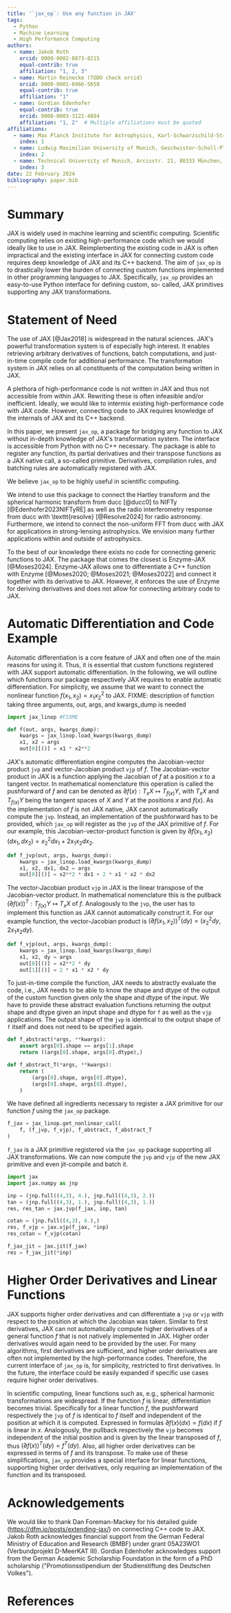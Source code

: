 ```yaml
---
title: '`jax_op`: Use any function in JAX'
tags:
  - Python
  - Machine Learning
  - High Performance Computing
authors:
  - name: Jakob Roth
    orcid: 0000-0002-8873-8215
    equal-contrib: true
    affiliation: "1, 2, 3"
  - name: Martin Reinecke (TODO check orcid)
    orcid: 0000-0001-6966-5658
    equal-contrib: true
    affiliation: "1"
  - name: Gordian Edenhofer
    equal-contrib: true
    orcid: 0000-0003-3122-4894
    affiliation: "1, 2"  # Multiple affiliations must be quoted
affiliations:
  - name: Max Planck Institute for Astrophysics, Karl-Schwarzschild-Straße 1, 85748 Garching bei München, Germany
    index: 1
  - name: Ludwig Maximilian University of Munich, Geschwister-Scholl-Platz 1, 80539 München, Germany
    index: 2
  - name: Technical University of Munich, Arcisstr. 21, 80333 München, Germany
    index: 3
date: 22 February 2024
bibliography: paper.bib
---
```


# Summary

JAX is widely used in machine learning and scientific computing.
Scientific computing relies on existing high-performance code which we would ideally like to use in JAX.
Reimplementing the existing code in JAX is often impractical and the existing interface in JAX for connecting custom code requires deep knowledge of JAX and its C++ backend.
The aim of `jax_op` is to drastically lower the burden of connecting custom functions implemented in other programming languages to JAX.
Specifically, `jax_op` provides an easy-to-use Python interface for defining custom, so- called, JAX primitives supporting any JAX transformations.


# Statement of Need

The use of JAX [@Jax2018] is widespread in the natural sciences.
JAX's powerful transformation system is of especially high interest.
It enables retrieving arbitrary derivatives of functions, batch computations, and just-in-time compile code for additional performance.
The transformation system in JAX relies on all constituents of the computation being written in JAX.

A plethora of high-performance code is not written in JAX and thus not accessible from within JAX.
Rewriting these is often infeasible and/or inefficient.
Ideally, we would like to intermix existing high-performance code with JAX code.
However, connecting code to JAX requires knowledge of the internals of JAX and its C++ backend.

In this paper, we present `jax_op`, a package for bridging any function to JAX without in-depth knowledge of JAX's transformation system.
The interface is accessible from Python with no C++ necessary.
The package is able to register any function, its partial derivatives and their transpose functions as a JAX native call, a so-called primitive.
Derivatives, compilation rules, and batching rules are automatically registered with JAX.

<!-- Mention (if applicable) a representative set of past or ongoing research projects using the software and recent scholarly publications enabled by it. -->
We believe `jax_op` to be highly useful in scientific computing.
<!-- There are a lot of well-developed packages in JAX for, e.g., optimization and sampling that could be used once existing code is able to interface with JAX. -->
We intend to use this package to connect the Hartley transform and the spherical harmonic transform from ducc [@ducc0] to NIFTy [@Edenhofer2023NIFTyRE] as well as the radio interferometry response from ducc with \texttt{resolve} [@Resolve2024] for radio astronomy.
Furthermore, we intend to connect the non-uniform FFT from ducc with JAX for applications in strong-lensing astrophysics.
We envision many further applications within and outside of astrophysics.

<!-- A list of key references, including to other software addressing related needs. Note that the references should include full names of venues, e.g., journals and conferences, not abbreviations only understood in the context of a specific discipline. -->
To the best of our knowledge there exists no code for connecting generic functions to JAX.
The package that comes the closest is Enzyme-JAX [@Moses2024].
Enzyme-JAX allows one to differentiate a C++ function with Enzyme [@Moses2020; @Moses2021; @Moses2022] and connect it together with its derivative to JAX.
However, it enforces the use of Enzyme for deriving derivatives and does not allow for connecting arbitrary code to JAX.

# Automatic Differentiation and Code Example

Automatic differentiation is a core feature of JAX and often one of the main reasons for using it.
Thus, it is essential that custom functions registered with JAX support automatic differentiation.
In the following, we will outline which functions our package respectively JAX requires to enable automatic differentiation.
For simplicity, we assume that we want to connect the nonlinear function $f(x_1,x_2) = x_1x_2^2$ to JAX.
FIXME: description of function taking three arguments, out, args, and kwargs_dump is needed

```python
import jax_linop #FIXME

def f(out, args, kwargs_dump):
    kwargs = jax_linop.load_kwargs(kwargs_dump)
    x1, x2 = args
    out[0][()] = x1 * x2**2
```

JAX's automatic differentiation engine computes the Jacobian-vector product `jvp` and vector-Jacobian product `vjp` of $f$.
The Jacobian-vector product in JAX is a function applying the Jacobian of $f$ at a position $x$ to a tangent vector.
In mathematical nomenclature this operation is called the pushforward of $f$ and can be denoted as $\partial f(x): T_x X \mapsto T_{f(x)} Y$, with $T_x X$ and $T_{f(x)} Y$ being the tangent spaces of $X$ and $Y$ at the positions $x$ and $f(x)$.
As the implementation of $f$ is not JAX native, JAX cannot automatically compute the `jvp`.
Instead, an implementation of the pushforward has to be provided, which `jax_op` will register as the `jvp` of the JAX primitive of $f$.
For our example, this Jacobian-vector-product function is given by $\partial f(x_1,x_2)(dx_1,dx_2) = x_2^2dx_1 + 2x_1x_2dx_2$.

```python
def f_jvp(out, args, kwargs_dump):
    kwargs = jax_linop.load_kwargs(kwargs_dump)
    x1, x2, dx1, dx2 = args
    out[0][()] = x2**2 * dx1 + 2 * x1 * x2 * dx2
```

The vector-Jacobian product `vjp` in JAX is the linear transpose of the Jacobian-vector product.
In mathematical nomenclature this is the pullback $(\partial f(x))^{T}: T_{f(x)}Y \mapsto T_x X$ of $f$.
Analogously to the `jvp`, the user has to implement this function as JAX cannot automatically construct it.
For our example function, the vector-Jacobian product is $(\partial f(x_1,x_2))^{T}(dy) = (x_2^2dy, 2x_1x_2dy)$.

```python
def f_vjp(out, args, kwargs_dump):
    kwargs = jax_linop.load_kwargs(kwargs_dump)
    x1, x2, dy = args
    out[0][()] = x2**2 * dy
    out[1][()] = 2 * x1 * x2 * dy
```

To just-in-time compile the function, JAX needs to abstractly evaluate the code, i.e., JAX needs to be able to know the shape and dtype of the output of the custom function given only the shape and dtype of the input.
We have to provide these abstract evaluation functions returning the output shape and dtype given an input shape and dtype for `f` as well as the `vjp` applications.
The output shape of the `jvp` is identical to the output shape of `f` itself and does not need to be specified again.

```python
def f_abstract(*args, **kwargs):
    assert args[0].shape == args[1].shape
    return ((args[0].shape, args[0].dtype),)

def f_abstract_T(*args, **kwargs):
    return (
        (args[0].shape, args[0].dtype),
        (args[0].shape, args[0].dtype),
    )
```

We have defined all ingredients necessary to register a JAX primitive for our function $f$ using the `jax_op` package.

```python
f_jax = jax_linop.get_nonlinear_call(
    f, (f_jvp, f_vjp), f_abstract, f_abstract_T
)
```

`f_jax` is a JAX primitive registered via the `jax_op` package supporting all JAX transformations.
We can now compute the `jvp` and `vjp` of the new JAX primitive and even jit-compile and batch it.

```python
import jax
import jax.numpy as jnp

inp = (jnp.full((4,3), 4.), jnp.full((4,3), 2.))
tan = (jnp.full((4,3), 1.), jnp.full((4,3), 1.))
res, res_tan = jax.jvp(f_jax, inp, tan)

cotan = (jnp.full((4,3), 6.),)
res, f_vjp = jax.vjp(f_jax, *inp)
res_cotan = f_vjp(cotan)

f_jax_jit = jax.jit(f_jax)
res = f_jax_jit(*inp)
```

# Higher Order Derivatives and Linear Functions

JAX supports higher order derivatives and can differentiate a `jvp` or `vjp` with respect to the position at which the Jacobian was taken.
Similar to first derivatives, JAX can not automatically compute higher derivatives of a general function $f$ that is not natively implemented in JAX.
Higher order derivatives would again need to be provided by the user.
For many algorithms, first derivatives are sufficient, and higher order derivatives are often not implemented by the high-performance codes.
Therefore, the current interface of `jax_op` is, for simplicity, restricted to first derivatives.
In the future, the interface could be easily expanded if specific use cases require higher order derivatives.

In scientific computing, linear functions such as, e.g., spherical harmonic transformations are widespread.
If the function $f$ is linear, differentiation becomes trivial.
Specifically for a linear function $f$, the pushforward respectively the `jvp` of $f$ is identical to $f$ itself and independent of the position at which it is computed.
Expressed in formulas $\partial f(x)(dx) = f(dx)$ if $f$ is linear in $x$.
Analogously, the pullback respectively the `vjp` becomes independent of the initial position and is given by the linear transposed of $f$, thus $(\partial f(x))^{T}(dy) = f^T(dy)$.
Also, all higher order derivatives can be expressed in terms of $f$ and its transpose.
To make use of these simplifications, `jax_op` provides a special interface for linear functions, supporting higher order derivatives, only requiring an implementation of the function and its transposed.

# Acknowledgements

We would like to thank Dan Foreman-Mackey for his detailed guide (https://dfm.io/posts/extending-jax/) on connecting C++ code to JAX.
Jakob Roth acknowledges financial support from the German Federal Ministry of Education and Research (BMBF) under grant 05A23WO1 (Verbundprojekt D-MeerKAT III).
Gordian Edenhofer acknowledges support from the German Academic Scholarship Foundation in the form of a PhD scholarship ("Promotionsstipendium der Studienstiftung des Deutschen Volkes").

# References

<!-- Citations to entries in paper.bib should be in
[rMarkdown](http://rmarkdown.rstudio.com/authoring_bibliographies_and_citations.html)
format.

For a quick reference, the following citation commands can be used:
- `@author:2001`  ->  "Author et al. (2001)"
- `[@author:2001]` -> "(Author et al., 2001)"
- `[@author1:2001; @author2:2001]` -> "(Author1 et al., 2001; Author2 et al., 2002)"
# Figures

Figures can be included like this:
![Caption for example figure.\label{fig:example}](figure.png)
and referenced from text using \autoref{fig:example}.

Figure sizes can be customized by adding an optional second parameter:
![Caption for example figure.](figure.png){ width=20% }
-->
